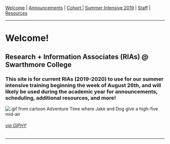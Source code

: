 [Welcome](https://swatlibrary.github.io/index.html) | [Announcements](https://swatlibrary.github.io/announcements.html) | [Cohort ](https://swatlibrary.github.io/cohort.html) | [Summer Intensive 2019](https://swatlibrary.github.io/summer19.html) | [Staff](https://swatlibrary.github.io/staff.html) | [Resources](https://swatlibrary.github.io/resources.html)

---

# Welcome!

## Research + Information Associates (RIAs) @ Swarthmore College

### This site is for current RIAs (2019-2020) to use for our summer intensive training beginning the week of August 26th, and will likely be used during the academic year for announcements, scheduling, additional resources, and more!

![.gif from cartoon Adventure Time where Jake and Dog give a high-five mid-air](https://media.giphy.com/media/8vAD2l1DohNL2/giphy.gif)



###### [via GIPHY](https://gph.is/1syFsRO)
---
